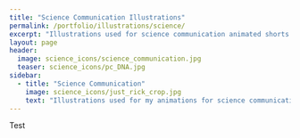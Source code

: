 ```yaml
---
title: "Science Communication Illustrations"
permalink: /portfolio/illustrations/science/
excerpt: "Illustrations used for science communication animated shorts."
layout: page
header:
  image: science_icons/science_communication.jpg
  teaser: science_icons/pc_DNA.jpg
sidebar:
  - title: "Science Communication"
    image: science_icons/just_rick_crop.jpg
    text: "Illustrations used for my animations for science communication. Created by using Adobe Illustrator."
---
```


Test
